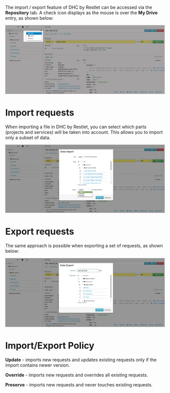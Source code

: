 The import / export feature of DHC by Restlet can be accessed via the **Repository** tab. A check icon displays as the mouse is over the **My Drive** entry, as shown below:

![Select export](images/25-select-export.jpg "Select export")

# Import requests

When importing a file in DHC by Restlet, you can select which parts (projects and services) will be taken into account. This allows you to import only a subset of data.

![Data import](images/26-data-import.jpg "Data import")

# Export requests

The same approach is possible when exporting a set of requests, as shown below:

![Data export](images/27-data-export.jpg "Data export")

# Import/Export Policy

**Update** - imports new requests and updates existing requests only if the import contains  newer version.  

**Override** - imports new requests and overrides all existing requests.  

**Preserve** - imports new requests and never touches existing requests.
